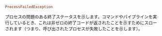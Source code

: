 ```julia
ProcessFailedException
```

プロセスの問題のある終了ステータスを示します。コマンドやパイプラインを実行しているとき、これは非ゼロの終了コードが返されたことを示すためにスローされます（つまり、呼び出されたプロセスが失敗したことを示します）。
